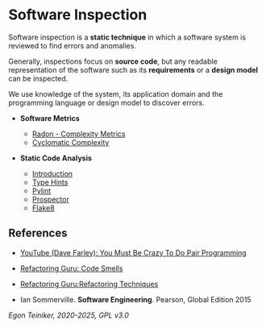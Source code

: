 # Software Inspection 

Software inspection is a **static technique** in which a software system is reviewed to find errors and anomalies.

Generally, inspections focus on **source code**, but any readable representation of the software such as its 
**requirements** or a **design model** can be inspected.

We use knowledge of the system, its application domain and the programming language or design model to discover errors.

* **Software Metrics**
    * [Radon - Complexity Metrics](software-metrics/radon)
    * [Cyclomatic Complexity](software-metrics/cyclomatic_complexity/)

* **Static Code Analysis**
    * [Introduction](static-analysis)
    * [Type Hints](static-analysis/type-hints)  
    * [Pylint](static-analysis/pylint)
    * [Prospector](static-analysis/prospector)
    * [Flake8](static-analysis/flake8/)


## References
* [YouTube (Dave Farley): You Must Be Crazy To Do Pair Programming](https://youtu.be/t92iupKHo8M)

* [Refactoring Guru: Code Smells](https://refactoring.guru/refactoring/catalog)
* [Refactoring Guru:Refactoring Techniques](https://refactoring.guru/refactoring/techniques)

* Ian Sommerville. **Software Engineering**. Pearson, Global Edition 2015

*Egon Teiniker, 2020-2025, GPL v3.0*
